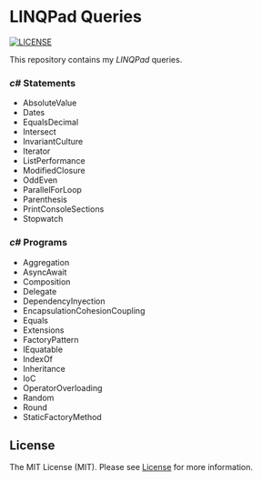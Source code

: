 # LINQPad Queries

[![LICENSE](https://img.shields.io/badge/license-MIT-green)](LICENSE)

This repository contains my _LINQPad_ queries.

### _c#_ Statements

- AbsoluteValue
- Dates
- EqualsDecimal
- Intersect
- InvariantCulture
- Iterator
- ListPerformance
- ModifiedClosure
- OddEven
- ParallelForLoop
- Parenthesis
- PrintConsoleSections
- Stopwatch

### _c#_ Programs

- Aggregation
- AsyncAwait
- Composition
- Delegate
- DependencyInyection
- EncapsulationCohesionCoupling
- Equals
- Extensions
- FactoryPattern
- IEquatable
- IndexOf
- Inheritance
- IoC
- OperatorOverloading
- Random
- Round
- StaticFactoryMethod

## License

The MIT License (MIT). Please see [License](LICENSE) for more information.

